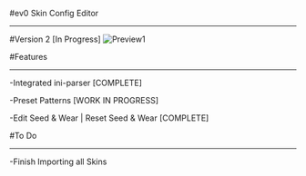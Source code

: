 #ev0 Skin Config Editor
___

#Version 2 [In Progress]
![Preview1](http://i.imgur.com/kqGRZMA.png)

#Features
___

-Integrated ini-parser [COMPLETE]

-Preset Patterns [WORK IN PROGRESS]

-Edit Seed & Wear | Reset Seed & Wear [COMPLETE]

#To Do
___

-Finish Importing all Skins
